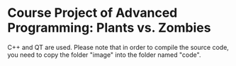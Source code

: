 # Course Project of Advanced Programming: Plants vs. Zombies
C++ and QT are used.
Please note that in order to compile the source code, you need to copy the folder "image" into the folder named "code".
